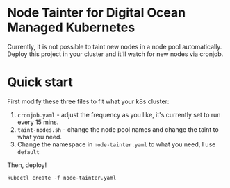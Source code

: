 # Node Tainter for Digital Ocean Managed Kubernetes

Currently, it is not possible to taint new nodes in a node pool automatically. Deploy this project in your cluster and it'll watch for new nodes via cronjob.

# Quick start

First modify these three files to fit what your k8s cluster:

1. `cronjob.yaml` - adjust the frequency as you like, it's currently set to run every 15 mins.
2. `taint-nodes.sh` - change the node pool names and change the taint to what you need.
3. Change the namespace in `node-tainter.yaml` to what you need, I use `default`

Then, deploy!

`kubectl create -f node-tainter.yaml`
